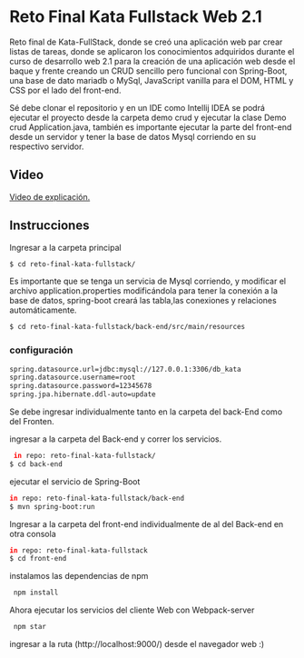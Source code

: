 # Reto Final Kata Fullstack Web 2.1

Reto final de Kata-FullStack, donde se creó una aplicación web par crear listas de tareas, donde se aplicaron los conocimientos adquiridos durante el curso de desarrollo web 2.1 para la creación de una aplicación web desde el baque y frente  creando un CRUD sencillo pero funcional con Spring-Boot, una base de dato mariadb o MySql,  JavaScript vanilla para el DOM, HTML y CSS por el lado del front-end.

Sé debe clonar el repositorio y en un IDE como Intellij IDEA se podrá ejecutar el proyecto desde la carpeta demo crud y ejecutar la clase Demo crud Application.java, también es importante ejecutar la parte del front-end desde un servidor y tener la base de datos Mysql corriendo en su respectivo servidor.

## Video #
<a href="https://youtu.be/uMJs0LL3RzE">Video de explicación.</a>


## Instrucciones
 
Ingresar a la carpeta principal
```bash
$ cd reto-final-kata-fullstack/
```
Es importante que se tenga un servicia de Mysql corriendo, y modificar el archivo application.properties modificándola para tener la conexión a la base de datos, spring-boot creará las tabla,las conexiones y relaciones automáticamente.
 
```bash
$ cd reto-final-kata-fullstack/back-end/src/main/resources
```
### configuración
```bash
spring.datasource.url=jdbc:mysql://127.0.0.1:3306/db_kata
spring.datasource.username=root
spring.datasource.password=12345678
spring.jpa.hibernate.ddl-auto=update
```
Se debe ingresar individualmente tanto en la carpeta del back-End como del Fronten.
 
ingresar a la carpeta del Back-end y correr los servicios.
```bash
 in repo: reto-final-kata-fullstack/
$ cd back-end
```
ejecutar el servicio de Spring-Boot
```bash
in repo: reto-final-kata-fullstack/back-end
$ mvn spring-boot:run
```
 
Ingresar a la carpeta del front-end individualmente de al del Back-end en otra consola
```bash
in repo: reto-final-kata-fullstack
$ cd front-end
```
instalamos las dependencias de npm
```bash
 npm install
```
Ahora ejecutar los servicios del cliente Web con Webpack-server
```bash
 npm star
```
ingresar a la ruta (http://localhost:9000/) desde el navegador web :)


